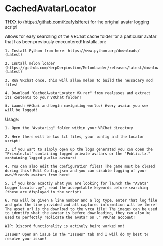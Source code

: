 # CachedAvatarLocator

THXX to (https://github.com/KeafyIsHere) for the original avatar logging script!

Allows for easy searching of the VRChat cache folder for a particular avatar that has been previously encountered!
Installation:

	1. Install Python from here: https://www.python.org/downloads/ (Latest)
	
	2. Install melon loader (https://github.com/HerpDerpinstine/MelonLoader/releases/latest/download/MelonLoader.Installer.exe) (Latest)
	
	3. Run VRchat once, this will allow melon to build the nessacary mod files!
	
	4. Download "CachedAvatarLocator VX.rar" from realeases and extract its contents to your VRChat folder!
	
	5. Launch VRChat and begin navigating worlds! Every avatar you see will be logged!
	
Usage:

	1. Open the "AvatarLog" folder within your VRChat directory
	
	2. Here there will be two txt files, your config and the Locator script!
	
	3. If you want to simply open up the logs generated you can open the "Private.txt" containing logged private avatars or the "Public.txt" containing logged public avatars!
	
	4. You can also edit the configuration files! The game must be closed during this! Edit Config.json and you can disable logging of your own/firends avatars from here!
	
	5. If you know exactly what you are looking for launch the "Avatar Logger Locator.py", read the accepetable keywords before searching (these are displayed in the script)
	
	6. You will be given a line number and a log type, enter that log file and goto the line provided and all captured information will be there! The asset url is the download to the vrca file! The images can be used to identify what the avatar is before downloading, they can also be used to perfectly replicate the avatar on ur VRChat account!
		
	WIP: Discord functionality is actively being worked on!
	 
	Issues? Open an issue in the "Issues" tab and I will do my best to resolve your issue!